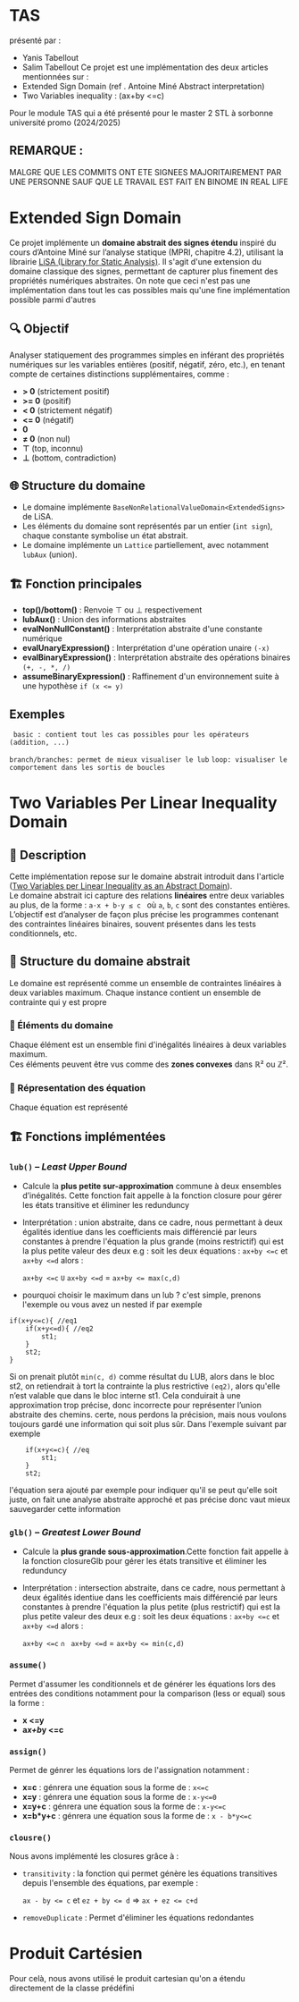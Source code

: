 # TAS  
présenté par : 
-   Yanis Tabellout 
-   Salim Tabellout 
Ce projet est une implémentation des deux articles mentionnées sur : 
-   Extended Sign Domain (ref . Antoine Miné Abstract interpretation)
-   Two Variables inequality : (ax+by <=c)

Pour le module TAS qui a été présenté pour le master 2 STL à sorbonne université promo (2024/2025)

## REMARQUE : 
MALGRE QUE LES COMMITS ONT ETE SIGNEES MAJORITAIREMENT PAR UNE PERSONNE SAUF QUE LE TRAVAIL EST FAIT 
EN BINOME IN REAL LIFE

# Extended Sign Domain 
Ce projet implémente un **domaine abstrait des signes étendu** inspiré du cours d’Antoine Miné sur l’analyse statique (MPRI, chapitre 4.2), utilisant la librairie [LiSA (Library for Static Analysis)](https://lisa-tools.github.io/docs/). Il s'agit d'une extension du domaine classique des signes, permettant de capturer plus finement des propriétés numériques abstraites. On note que ceci n'est pas une implémentation dans tout les cas possibles mais qu'une fine implémentation possible parmi d'autres

## 🔍 Objectif

Analyser statiquement des programmes simples en inférant des propriétés numériques sur les variables entières (positif, négatif, zéro, etc.), en tenant compte de certaines distinctions supplémentaires, comme :

- **> 0** (strictement positif)
- **>= 0** (positif)
- **< 0** (strictement négatif)
- **<= 0** (négatif)
- **0**
- **≠ 0** (non nul)
- **⊤** (top, inconnu)
- **⊥** (bottom, contradiction)

## 🌐 Structure du domaine
- Le domaine implémente `BaseNonRelationalValueDomain<ExtendedSigns>` de LiSA.
- Les éléments du domaine sont représentés par un entier (`int sign`), chaque constante symbolise un état abstrait.
- Le domaine implémente un `Lattice` partiellement, avec notamment `lubAux` (union).
## 🏗️ Fonction principales
-   **top()/bottom()** : Renvoie ⊤ ou ⊥ respectivement
-   **lubAux()** : Union des informations abstraites
-   **evalNonNullConstant()** : Interprétation abstraite d'une constante numérique
-   **evalUnaryExpression()** : Interprétation d'une opération unaire ```(-x)```
-   **evalBinaryExpression()** : Interprétation abstraite des opérations binaires  ```(+, -, *, /)```
-   **assumeBinaryExpression()** : Raffinement d'un environnement suite à une hypothèse   ```if (x <= y)```

## Exemples 
``` basic : contient tout les cas possibles pour les opérateurs (addition, ...)```

```branch/branches: permet de mieux visualiser le lub```
```loop: visualiser le comportement dans les sortis de boucles```


# Two Variables Per Linear Inequality Domain

## 📘 Description

Cette implémentation repose sur le domaine abstrait introduit dans l'article ([Two Variables per Linear Inequality as an Abstract Domain](https://link.springer.com/chapter/10.1007/3-540-45013-0_7)).  
Le domaine abstrait ici capture des relations **linéaires** entre deux variables au plus, de la forme :
```a·x + b·y ≤ c ```
où `a`, `b`, `c` sont des constantes entières. L’objectif est d’analyser de façon plus précise les programmes contenant des contraintes linéaires binaires, souvent présentes dans les tests conditionnels, etc.

## 🧠 Structure du domaine abstrait

Le domaine est représenté comme un ensemble de contraintes linéaires à deux variables maximum. Chaque instance contient un ensemble de contrainte qui y est propre

### 🔷 Éléments du domaine
Chaque élément est un ensemble fini d'inégalités linéaires à deux variables maximum.  
Ces éléments peuvent être vus comme des **zones convexes** dans ℝ² ou ℤ².
### 🔷 Répresentation des équation 

Chaque équation est représenté 

## 🏗️ Fonctions implémentées

### `lub()` – *Least Upper Bound*
- Calcule la **plus petite sur-approximation** commune à deux ensembles d’inégalités. Cette fonction fait appelle à la fonction closure pour gérer les états transitive et éliminer les redunduncy
- Interprétation : union abstraite, dans ce cadre, nous permettant à deux égalités identiue dans les coefficients 
mais différencié par leurs constantes à prendre l'équation la plus grande (moins restrictif) qui est la plus petite valeur des deux e.g : soit les deux équations : 
```ax+by <=c``` et ```ax+by <=d```  alors :

    ```ax+by <=c``` ``U`` ```ax+by <=d``` =  ```ax+by <= max(c,d) ``` 

- pourquoi choisir le maximum dans un lub ? c'est simple, prenons l'exemple ou  vous avez un nested if par exemple 
```
if(x+y<=c){ //eq1
    if(x+y<=d){ //eq2
        st1;
    }
    st2;
}
```
Si on prenait plutôt `min(c, d)` comme résultat du LUB, alors dans le bloc st2, on retiendrait à tort la contrainte la plus restrictive `(eq2)`, alors qu'elle n’est valable que dans le bloc interne st1. Cela conduirait à une approximation trop précise, donc incorrecte pour représenter l’union abstraite des chemins. certe, nous perdons la précision, mais nous voulons toujours gardé une information qui soit plus sûr. Dans l'exemple suivant par exemple
```
    if(x+y<=c){ //eq 
        st1;
    }
    st2;
```
l'équation sera ajouté par exemple pour indiquer qu'il se peut qu'elle soit juste, on fait une analyse abstraite approché et pas précise donc vaut mieux sauvegarder cette information

### `glb()` – *Greatest Lower Bound*
- Calcule la **plus grande sous-approximation**.Cette fonction fait appelle à la fonction closureGlb pour gérer les états transitive et éliminer les redunduncy
- Interprétation : intersection abstraite, dans ce cadre, nous permettant à deux égalités identiue dans les coefficients mais différencié par leurs constantes à prendre l'équation la plus petite (plus restrictif) qui est la plus petite valeur des deux e.g : soit les deux équations : 
```ax+by <=c``` et ```ax+by <=d```  alors :

    ```ax+by <=c``` ``∩ `` ```ax+by <=d``` =  ```ax+by <= min(c,d) ``` 

### `assume()` 
Permet d'assumer les conditionnels et de générer les équations lors des entrées des conditions notamment pour la comparison (less or equal) sous la forme : 
-  **x <=y**
-  **a*x+b*y <=c**
### `assign()` 
Permet de génrer les équations lors de l'assignation notamment : 
-   **x=c** : génrera une équation sous la forme de : `x<=c`
-   **x=y** : génrera une équation sous la forme de : `x-y<=0`
-   **x=y+c** : génrera une équation sous la forme de : `x-y<=c`
-   **x=b*y+c** : génrera une équation sous la forme de : `x - b*y<=c`
### `clousre()` 

Nous avons implémenté les closures grâce à : 
-   `transitivity` : la fonction qui permet génère les équations transitives depuis l'ensemble des équations, par exemple : 
    
    `ax - by <= c` et `ez + by <= d` => `ax + ez <= c+d`   
    
-   `removeDuplicate` : Permet d'éliminer les équations redondantes 
    

# Produit Cartésien 
Pour celà, nous avons utilisé le produit cartesian qu'on a étendu directement de la classe prédéfini 

